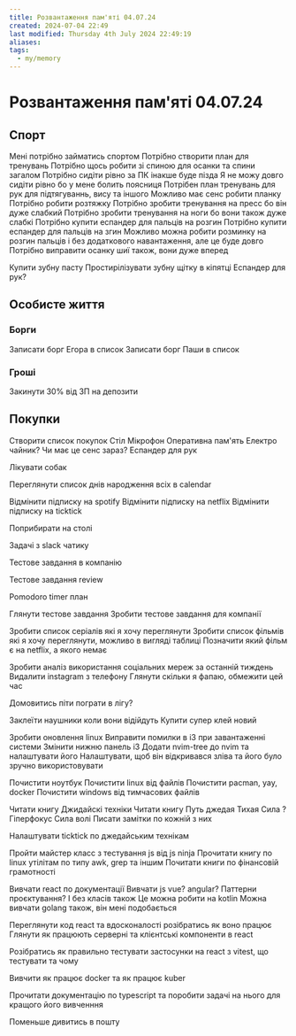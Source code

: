 ```yaml
---
title: Розвантаження пам'яті 04.07.24
created: 2024-07-04 22:49
last modified: Thursday 4th July 2024 22:49:19
aliases: 
tags:
  - my/memory
---
```

# Розвантаження пам'яті 04.07.24

## Спорт 

Мені потрібно займатись спортом
Потрібно створити план для тренувань
Потрібно щось робити зі спиною для осанки та спини загалом
Потрібно сидіти рівно за ПК інакше буде пізда
Я не можу довго сидіти рівно бо у мене болить поясниця
Потрібен план тренувань для рук для підтягуваннь, вису та іншого
Можливо має сенс робити планку
Потрібно робити розтяжку
Потрібно зробити тренування на пресс бо він дуже слабкий
Потрібно зробити тренування на ноги бо вони також дуже слабкі
Потрібно купити еспандер для пальців на розгин
Потрібно купити еспандер для пальців на згин
Можливо можна робити розминку на розгин пальців і без додаткового навантаження, але це буде довго
Потрібно виправити осанку шиї також, вони дуже вперед

Купити зубну пасту
Простирілізувати зубну щітку в кіпятці
Еспандер для рук?


## Особисте життя

### Борги

Записати борг Егора в список
Записати борг Паши в список

### Гроші

Закинути 30% від ЗП на депозити

## Покупки

Створити список покупок
Стіл
Мікрофон
Оперативна пам'ять
Електро чайник? Чи має це сенс зараз?
Еспандер для рук


Лікувати собак

Переглянути список днів народження всіх в calendar

Відмінити підписку на spotify
Відмінити підписку на netflix
Відмінити підписку на ticktick



Поприбирати на столі


Задачі з slack чатику


Тестове завдання в компанію


Тестове завдання review


Pomodoro timer план

Глянути тестове завдання
Зробити тестове завдання для компанії

Зробити список серіалів які я хочу переглянути
Зробити список фільмів які я хочу переглянути, можливо в вигляді таблиці
Позначити який фільм є на netflix, а якого немає

Зробити аналіз використання соціальних мереж за останній тиждень
Видалити instagram з телефону
Глянути скільки я фапаю, обмежити цей час

Домовитись піти пограти в лігу?

Заклеїти наушники коли вони відійдуть
Купити супер клей новий

Зробити оновлення linux
Виправити помилки в i3 при завантаженні системи
Змінити нижню панель i3
Додати nvim-tree до nvim та налаштувати його
Налаштувати, щоб він відкривався зліва та його було зручно використовувати

Почистити ноутбук
Почистити linux від файлів
Почистити pacman, yay, docker
Почистити windows від тимчасових файлів


Читати книгу Джидайскі техніки
Читати книгу Путь джедая
Тихая Сила ? 
Гіперфокус
Сила волі
Писати замітки по кожній з них

Налаштувати ticktick по джедайським технікам

Пройти майстер класс з тестування js від js ninja
Прочитати книгу по linux утілітам по типу awk, grep та іншим
Почитати книги по фінансовій грамотності

Вивчати react по документації
Вивчати js
vue?
angular?
Паттерни проєктування? І без класів також
Це можна робити на kotlin
Можна вивчати golang також, він мені подобається

Переглянути код react та вдосконалості розібратись як воно працює
Глянути як працюють серверні та клієнтські компоненти в react

Розібратись як правильно тестувати застосунки на react з vitest, що тестувати та чому

Вивчити як працює docker та як працює kuber

Прочитати документацію по typescript та поробити задачі на нього для кращого його вивченння

Поменьше дивитись в пошту
